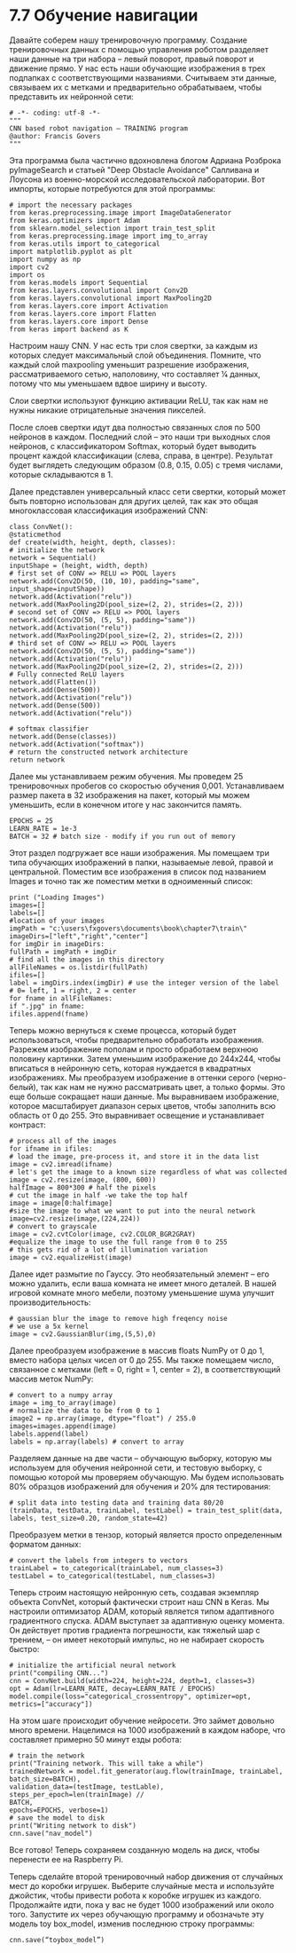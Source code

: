 # 7.7 Обучение навигации

Давайте соберем нашу тренировочную программу. Создание тренировочных данных с помощью управления роботом разделяет наши данные на три набора – левый поворот, правый поворот и движение прямо. У нас есть наши обучающие изображения в трех подпапках с соответствующими названиями. Считываем эти данные, связываем их с метками и предварительно обрабатываем, чтобы представить их нейронной сети:

```text
# -*- coding: utf-8 -*-
"""
CNN based robot navigation – TRAINING program
@author: Francis Govers
"""
```

Эта программа была частично вдохновлена блогом Адриана Розброка pyImageSearch и статьей "Deep Obstacle Avoidance" Салливана и Лоусона из военно-морской исследовательской лаборатории. Вот импорты, которые потребуются для этой программы:

```text
# import the necessary packages
from keras.preprocessing.image import ImageDataGenerator
from keras.optimizers import Adam
from sklearn.model_selection import train_test_split
from keras.preprocessing.image import img_to_array
from keras.utils import to_categorical
import matplotlib.pyplot as plt
import numpy as np
import cv2
import os
from keras.models import Sequential
from keras.layers.convolutional import Conv2D
from keras.layers.convolutional import MaxPooling2D
from keras.layers.core import Activation
from keras.layers.core import Flatten
from keras.layers.core import Dense
from keras import backend as K
```

Настроим нашу CNN. У нас есть три слоя свертки, за каждым из которых следует максимальный слой объединения. Помните, что каждый слой maxpooling уменьшит разрешение изображения, рассматриваемого сетью, наполовину, что составляет 1⁄4 данных, потому что мы уменьшаем вдвое ширину и высоту.

Слои свертки используют функцию активации ReLU, так как нам не нужны никакие отрицательные значения пикселей.

После слоев свертки идут два полностью связанных слоя по 500 нейронов в каждом. Последний слой – это наши три выходных слоя нейронов, с классификатором Softmax, который будет выводить процент каждой классификации \(слева, справа, в центре\). Результат будет выглядеть следующим образом \(0.8, 0.15, 0.05\) с тремя числами, которые складываются в 1.

Далее представлен универсальный класс сети свертки, который может быть повторно использован для других целей, так как это общая многоклассовая классификация изображений CNN:

```text
class ConvNet():
@staticmethod
def create(width, height, depth, classes):
# initialize the network
network = Sequential()
inputShape = (height, width, depth)
# first set of CONV => RELU => POOL layers
network.add(Conv2D(50, (10, 10), padding="same",
input_shape=inputShape))
network.add(Activation("relu"))
network.add(MaxPooling2D(pool_size=(2, 2), strides=(2, 2)))
# second set of CONV => RELU => POOL layers
network.add(Conv2D(50, (5, 5), padding="same"))
network.add(Activation("relu"))
network.add(MaxPooling2D(pool_size=(2, 2), strides=(2, 2)))
# third set of CONV => RELU => POOL layers
network.add(Conv2D(50, (5, 5), padding="same"))
network.add(Activation("relu"))
network.add(MaxPooling2D(pool_size=(2, 2), strides=(2, 2)))
# Fully connected ReLU layers
network.add(Flatten())
network.add(Dense(500))
network.add(Activation("relu"))
network.add(Dense(500))
network.add(Activation("relu"))

# softmax classifier
network.add(Dense(classes))
network.add(Activation("softmax"))
# return the constructed network architecture
return network
```

Далее мы устанавливаем режим обучения. Мы проведем 25 тренировочных пробегов со скоростью обучения 0,001. Устанавливаем размер пакета в 32 изображения на пакет, который мы можем уменьшить, если в конечном итоге у нас закончится память.

```text
EPOCHS = 25
LEARN_RATE = 1e-3
BATCH = 32 # batch size - modify if you run out of memory
```

Этот раздел подгружает все наши изображения. Мы помещаем три типа обучающих изображений в папки, называемые левой, правой и центральной. Поместим все изображения в список под названием Images и точно так же поместим метки в одноименный список:

```text
print ("Loading Images")
images=[]
labels=[]
#location of your images
imgPath = "c:\users\fxgovers\documents\book\chapter7\train\"
imageDirs=["left","right","center"]
for imgDir in imageDirs:
fullPath = imgPath + imgDir
# find all the images in this directory
allFileNames = os.listdir(fullPath)
ifiles=[]
label = imgDirs.index(imgDir) # use the integer version of the label
# 0= left, 1 = right, 2 = center
for fname in allFileNames:
if ".jpg" in fname:
ifiles.append(fname)
```

Теперь можно вернуться к схеме процесса, который будет использоваться, чтобы предварительно обработать изображения. Разрежем изображение пополам и просто обработаем верхнюю половину картинки. Затем уменьшим изображение до 244х244, чтобы вписаться в нейронную сеть, которая нуждается в квадратных изображениях. Мы преобразуем изображение в оттенки серого \(черно-белый\), так как нам не нужно рассматривать цвет, а только формы. Это еще больше сокращает наши данные. Мы выравниваем изображение, которое масштабирует диапазон серых цветов, чтобы заполнить всю область от 0 до 255. Это выравнивает освещение и устанавливает контраст:

```text
# process all of the images
for ifname in ifiles:
# load the image, pre-process it, and store it in the data list
image = cv2.imread(ifname)
# let's get the image to a known size regardless of what was collected
image = cv2.resize(image, (800, 600))
halfImage = 800*300 # half the pixels
# cut the image in half -we take the top half
image = image[0:halfimage]
#size the image to what we want to put into the neural network
image=cv2.resize(image,(224,224))
# convert to grayscale
image = cv2.cvtColor(image, cv2.COLOR_BGR2GRAY)
#equalize the image to use the full range from 0 to 255
# this gets rid of a lot of illumination variation
image = cv2.equalizeHist(image)
```

Далее идет размытие по Гауссу. Это необязательный элемент – его можно удалить, если ваша комната не имеет много деталей. В нашей игровой комнате много мебели, поэтому уменьшение шума улучшит производительность:

```text
# gaussian blur the image to remove high freqency noise
# we use a 5x kernel
image = cv2.GaussianBlur(img,(5,5),0)
```

Далее преобразуем изображение в массив floats NumPy от 0 до 1, вместо набора целых чисел от 0 до 255. Мы также помещаем число, связанное с метками \(left = 0, right = 1, center = 2\), в соответствующий массив меток NumPy:

```text
# convert to a numpy array
image = img_to_array(image)
# normalize the data to be from 0 to 1
image2 = np.array(image, dtype="float") / 255.0
images=images.append(image)
labels.append(label)
labels = np.array(labels) # convert to array
```

Разделяем данные на две части – обучающую выборку, которую мы используем для обучения нейронной сети, и тестовую выборку, с помощью которой мы проверяем обучающую. Мы будем использовать 80% образцов изображений для обучения и 20% для тестирования:

```text
# split data into testing data and training data 80/20
(trainData, testData, trainLabel, testLabel) = train_test_split(data,
labels, test_size=0.20, random_state=42)
```

Преобразуем метки в тензор, который является просто определенным форматом данных:

```text
# convert the labels from integers to vectors
trainLabel = to_categorical(trainLabel, num_classes=3)
testLabel = to_categorical(testLabel, num_classes=3)
```

Теперь строим настоящую нейронную сеть, создавая экземпляр объекта ConvNet, который фактически строит наш CNN в Keras. Мы настроили оптимизатор ADAM, который является типом адаптивного градиентного спуска. ADAM выступает за адаптивную оценку момента. Он действует против градиента погрешности, как тяжелый шар с трением, – он имеет некоторый импульс, но не набирает скорость быстро:

```text
# initialize the artificial neural network
print("compiling CNN...")
cnn = ConvNet.build(width=224, height=224, depth=1, classes=3)
opt = Adam(lr=LEARN_RATE, decay=LEARN_RATE / EPOCHS)
model.compile(loss="categorical_crossentropy", optimizer=opt,
metrics=["accuracy"])
```

На этом шаге происходит обучение нейросети. Это займет довольно много времени. Нацелимся на 1000 изображений в каждом наборе, что составляет примерно 50 минут езды робота:

```text
# train the network
print("Training network. This will take a while")
trainedNetwork = model.fit_generator(aug.flow(trainImage, trainLabel,
batch_size=BATCH),
validation_data=(testImage, testLable), steps_per_epoch=len(trainImage) //
BATCH,
epochs=EPOCHS, verbose=1)
# save the model to disk
print("Writing network to disk")
cnn.save("nav_model")
```

Все готово! Теперь сохраняем созданную модель на диск, чтобы перенести ее на Raspberry Pi.

Теперь сделайте второй тренировочный набор движения от случайных мест до коробки игрушек. Выберите случайные места и используйте джойстик, чтобы привести робота к коробке игрушек из каждого. Продолжайте идти, пока у вас не будет 1000 изображений или около того. Запустите их через обучающую программу и обозначьте эту модель toy box\_model, изменив последнюю строку программы:

```text
cnn.save(“toybox_model”)
```



